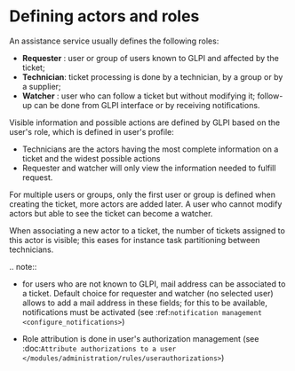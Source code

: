 Defining actors and roles
=========================

An assistance service usually defines the following roles:

* **Requester** : user or group of users known to GLPI and affected by the ticket;
* **Technician**: ticket processing is done by a technician, by a group or by a supplier;
* **Watcher** : user who can follow a ticket but without modifying it; follow-up can be done from GLPI interface or by receiving notifications.

Visible information and possible actions are defined by GLPI based on the user's role, which is defined in user's profile:

* Technicians are the actors having the most complete information on a ticket and the widest possible actions
* Requester and watcher will only view the information needed to fulfill request.

For multiple users or groups, only the first user or group is defined when creating the ticket, more actors are added later. A user who cannot modify actors but able to see the ticket can become a watcher.

When associating a new actor to a ticket, the number of tickets assigned to this actor is visible; this eases for instance task partitioning between technicians.

.. note::

   * for users who are not known to GLPI, mail address can be associated to a ticket. Default choice for requester and watcher (no selected user) allows to add a mail address in these fields; for this to be available, notifications must be activated (see :ref:`notification management <configure_notifications>`)

   * Role attribution is done in user's authorization management (see :doc:`Attribute authorizations to a user </modules/administration/rules/userauthorizations>`)
